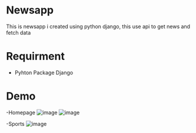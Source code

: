 # Newsapp
This is newsapp i created using python django,
this use api to get news and fetch data 

# Requirment
- Pyhton Package Django 

# Demo
-Homepage
![image](https://user-images.githubusercontent.com/118842678/203389933-c5f2e425-4283-4238-923f-c6d159944a78.png)
![image](https://user-images.githubusercontent.com/118842678/203390017-16988cbd-d9cd-49e3-bead-70573f7239f5.png)

-Sports
![image](https://user-images.githubusercontent.com/118842678/203390184-1256c145-ddf9-4fc8-9e08-19ef35e43da1.png)


